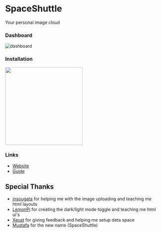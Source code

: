 # SpaceShuttle

Your personal image cloud

### Dashboard

![dashboard](https://sleep.deta.dev/cdn/SCR-20221019-3zk.png)

### Installation

<a href="https://alpha.deta.space/discovery/@sofa/spaceshuttle-sbm"><img src="https://deta.space/buttons/dark.svg" width=250></a>

### Links

- [Website](https://spaceshuttle.deta.dev/)
- [Guide](https://github.com/SpaceShuttleApp/Guide)

## Special Thanks

- [jnsougata](https://github.com/jnsougata) for helping me with the image uploading and teaching me html layouts
- [LemonPi](https://github.com/LemonPi314) for creating the dark/light mode toggle and teaching me html ui's
- [Xeust](https://github.com/xeust) for giving feedback and helping me setup deta space
- [Mustafa](https://github.com/abdelhai) for the new name (SpaceShuttle)
